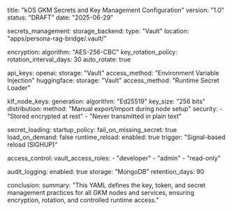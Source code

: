 title: "kOS GKM Secrets and Key Management Configuration"
version: "1.0"
status: "DRAFT"
date: "2025-06-29"

secrets_management:
  storage_backend:
    type: "Vault"
    location: "apps/persona-rag-bridge/.vault/"

  encryption:
    algorithm: "AES-256-CBC"
    key_rotation_policy:
      rotation_interval_days: 30
      auto_rotate: true

  api_keys:
    openai:
      storage: "Vault"
      access_method: "Environment Variable Injection"
    huggingface:
      storage: "Vault"
      access_method: "Runtime Secret Loader"

  klf_node_keys:
    generation:
      algorithm: "Ed25519"
      key_size: "256 bits"
    distribution:
      method: "Manual export/import during node setup"
      security:
        - "Stored encrypted at rest"
        - "Never transmitted in plain text"

  secret_loading:
    startup_policy:
      fail_on_missing_secret: true
      load_on_demand: false
    runtime_reload:
      enabled: true
      trigger: "Signal-based reload (SIGHUP)"

  access_control:
    vault_access_roles:
      - "developer"
      - "admin"
      - "read-only"

  audit_logging:
    enabled: true
    storage: "MongoDB"
    retention_days: 90

conclusion:
  summary: "This YAML defines the key, token, and secret management practices for all GKM nodes and services, ensuring encryption, rotation, and controlled runtime access."

